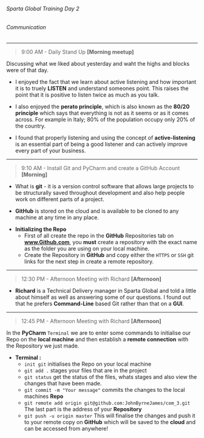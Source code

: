 ###### Sparta Global Training Day 2
###### Communication
___

> 9:00 AM - Daily Stand Up **[Morning meetup]**

Discussing what we liked about yesterday and waht the highs and
blocks were of that day. 

- I enjoyed the fact that we learn about active listening and how
important it is to truely **LISTEN** and understand someones point.
This raises the point that it is positive to listen twice as much as
you talk. 

- I also enjoyed the **perato principle**, which is also known as the **80/20
principle** which says that everything is not as it seems or as it comes across.
For example in Italy; 80% of the population occupy only 20% of
the country. 

- I found that properly listening and using the concept of **active-listening** is
an essential part of being a good listener and can actively improve
every part of your business.

___
> 9:10 AM - Install Git and PyCharm and create a GitHub Account **[Morning]**

- What is **git** - it is a version control software that allows large projects to be
structurally saved throughout development and also help people work on different
parts of a project. 

- **GitHub** is stored on the cloud and is available to be cloned to any machine at any time
in any place. 

* **Initializing the Repo**
    * First of all create the repo in the **GitHub** Repositories tab on **www.Github.com**,
    you **must** create a repository with the exact name as the folder you are using on your 
    local machine.
    * Create the Repository in **GitHub** and copy either the `HTTPS` or `SSH` git links for the 
    next step in create a remote repository. 
    
___
> 12:30 PM - Afternoon Meeting with Richard **[Afternoon]**

- **Richard** is a Technical Delivery manager in Sparta Global and told a little about himself as well as 
answering some of our questions. I found out that he prefers **Command-Line** based Git rather than that
on a **GUI**.

___
> 12:45 PM - Afternoon Meeting with Richard **[Afternoon]**

In the **PyCharm** `Terminal` we are to enter some commands to initialise our Repo on the **local machine** and then
establish a **remote connection** with the Repository we just made.
* **Terminal :**
    * `init git` initialises the Repo on your local machine
    * `git add .` stages your files that are in the project
    * `git status` get the status of the files, whats stages and also view the changes that have been made.
    * `git commit -m "Your message"` commits the changes to the local machines **Repo**
    * `git remote add origin git@github.com:JohnByrneJames/com_3.git` The last part is the address of your **Repository**
    * `git push -u origin master` This will finalise the changes and push it to your remote copy on **GitHub** which will
    be saved to the **cloud** and can be accessed from anywhere!
